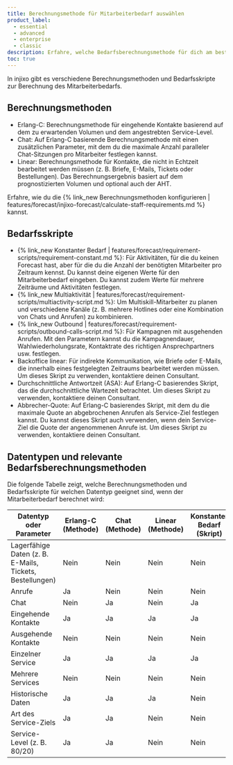 ```yaml
---
title: Berechnungsmethode für Mitarbeiterbedarf auswählen
product_label:
  - essential
  - advanced
  - enterprise
  - classic
description: Erfahre, welche Bedarfsberechnungsmethode für dich am besten geeignet ist.
toc: true
---
```


In injixo gibt es verschiedene Berechnungsmethoden und Bedarfsskripte zur Berechnung des Mitarbeiterbedarfs.

## Berechnungsmethoden

- Erlang-C: Berechnungsmethode für eingehende Kontakte basierend auf dem zu erwartenden Volumen und dem angestrebten Service-Level.
- Chat: Auf Erlang-C basierende Berechnungsmethode mit einen zusätzlichen Parameter, mit dem du die maximale Anzahl paralleler Chat-Sitzungen pro Mitarbeiter festlegen kannst.
- Linear: Berechnungsmethode für Kontakte, die nicht in Echtzeit bearbeitet werden müssen (z.&nbsp;B. Briefe, E-Mails, Tickets oder Bestellungen). Das Berechnungsergebnis basiert auf dem prognostizierten Volumen und optional auch der AHT.

Erfahre, wie du die {% link_new Berechnungsmethoden konfigurieren | features/forecast/injixo-forecast/calculate-staff-requirements.md %} kannst.

## Bedarfsskripte

- {% link_new Konstanter Bedarf | features/forecast/requirement-scripts/requirement-constant.md %}: Für Aktivitäten, für die du keinen Forecast hast, aber für die du die Anzahl der benötigten Mitarbeiter pro Zeitraum kennst. Du kannst deine eigenen Werte für den Mitarbeiterbedarf eingeben. Du kannst zudem Werte für mehrere Zeiträume und Aktivitäten festlegen.
- {% link_new Multiaktivität | features/forecast/requirement-scripts/multiactivity-script.md %}: Um Multiskill-Mitarbeiter zu planen und verschiedene Kanäle (z.&nbsp;B. mehrere Hotlines oder eine Kombination von Chats und Anrufen) zu kombinieren.
- {% link_new Outbound | features/forecast/requirement-scripts/outbound-calls-script.md %}: Für Kampagnen mit ausgehenden Anrufen. Mit den Parametern kannst du die Kampagnendauer, Wahlwiederholungsrate, Kontaktrate des richtigen Ansprechpartners usw. festlegen.
- Backoffice linear: Für indirekte Kommunikation, wie Briefe oder E-Mails, die innerhalb eines festgelegten Zeitraums bearbeitet werden müssen. Um dieses Skript zu verwenden, kontaktiere deinen Consultant.
- Durchschnittliche Antwortzeit (ASA): Auf Erlang-C basierendes Skript, das die durchschnittliche Wartezeit betrachtet. Um dieses Skript zu verwenden, kontaktiere deinen Consultant.
- Abbrecher-Quote: Auf Erlang-C basierendes Skript, mit dem du die maximale Quote an abgebrochenen Anrufen als Service-Ziel festlegen kannst. Du kannst dieses Skript auch verwenden, wenn dein Service-Ziel die Quote der angenommenen Anrufe ist. Um dieses Skript zu verwenden, kontaktiere deinen Consultant.

## Datentypen und relevante Bedarfsberechnungsmethoden

Die folgende Tabelle zeigt, welche Berechnungsmethoden und Bedarfsskripte für welchen Datentyp geeignet sind, wenn der Mitarbeiterbedarf berechnet wird:

| Datentyp oder Parameter                                       | Erlang-C (Methode) | Chat (Methode) | Linear (Methode) | Konstanter Bedarf (Skript) | Multi-Aktivitäten (Skript) | Outbound (Skript) |
| ------------------------------------------------------------- | ------------------ | -------------- | ---------------- | -------------------------- | -------------------------- | ----------------- |
| Lagerfähige Daten (z.&nbsp;B. E-Mails, Tickets, Bestellungen) | Nein               | Nein           | Nein             | Nein                       | Ja                         | Ja                |
| Anrufe                                                        | Ja                 | Nein           | Nein             | Nein                       | Ja                         | Nein              |
| Chat                                                          | Nein               | Ja             | Nein             | Ja                         | Ja                         | Nein              |
| Eingehende Kontakte                                           | Ja                 | Ja             | Ja               | Ja                         | Ja                         | Nein              |
| Ausgehende Kontakte                                           | Nein               | Nein           | Nein             | Nein                       | Nein                       | Ja                |
| Einzelner Service                                             | Ja                 | Ja             | Ja               | Ja                         | Nein                       | Ja                |
| Mehrere Services                                              | Nein               | Nein           | Nein             | Nein                       | Ja                         | Nein              |
| Historische Daten                                             | Ja                 | Ja             | Ja               | Nein                       | Ja                         | Ja                |
| Art des Service-Ziels                                         | Ja                 | Ja             | Nein             | Nein                       | Ja                         | Ja                |
| Service-Level (z.&nbsp;B. 80/20)                              | Ja                 | Ja             | Nein             | Nein                       | Ja                         | Ja                |
